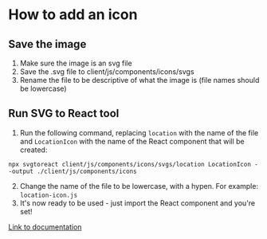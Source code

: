 # How to add an icon

## Save the image

1.  Make sure the image is an svg file
1.  Save the .svg file to client/js/components/icons/svgs
1.  Rename the file to be descriptive of what the image is (file names should be lowercase)

## Run SVG to React tool

1.  Run the following command, replacing `location` with the name of the file and `LocationIcon` with the name of the React component that will be created:

`npx svgtoreact client/js/components/icons/svgs/location LocationIcon --output ./client/js/components/icons`

2.  Change the name of the file to be lowercase, with a hypen. For example: `location-icon.js`
3.  It's now ready to be used - just import the React component and you're set!

[Link to documentation](https://www.npmjs.com/package/svg-to-react-cli)
